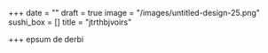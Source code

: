 +++
date = ""
draft = true
image = "/images/untitled-design-25.png"
sushi_box = []
title = "jtrthbjvoirs"

+++
epsum de derbi